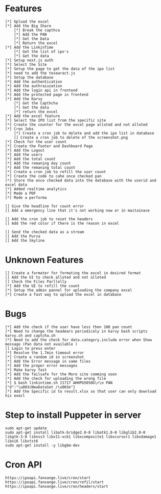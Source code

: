 #   Features
    [*] Upload the excel
    [*] Add the Big Share
        [*] Break the capthca
        [*] Add the PAN 
        [*] Get the Data 
        [*] Return the excel
    [*] Add the LinkinTime
        [*] Get the list of ipo's
        [*] Get the data
    [*] Setup next.js auth
    [*] Select the Site
    [*] Setup the page to get the data of the ipo list 
    [*] need to add the tesearact.js
    [*] Setup the database
    [*] Add the authentication
    [*] Add the authraiuzation
    [*] Add the login api in frontend
    [*] Add the protected page in frontend
    [*] Add the Karvy
        [*] Get the Capthcha
        [*] Get the data
        [*] return the excel
    [*] Add the excel feature
    [*] Select the IPO list from the specific site
    [*] Create the counter for the excel page alloted and not alloted
    [*] Cron Jobs
        [*] Create a cron job to delete and add the ipo list in database
        [] Create a cron job to delete of the screenshot.png
    [*] Check for the user count
    [*] Create the Footer and Dashboard Page
    [*] Add the Logout
    [*] Add the users 
    [*] Add the total count
    [*] Add the remaning day count
    [*] Add the remaning total count
    [*] Create a cron job to refill the user count
    [*] Create the code to cahe once checked pan
    [*] Store the once checked data into the database with the userid and excel data
    [*] Added realtime analytics 
    [*] Made a PDF
    [*] Made a performa

    [] Give the headline for count error 
    [] Add a emergency line that it's not working now or in maitainace

    [] Add the cron job to reset the headers
    [] Add the red color if there is the reason in excel
    
    [] Send the checked data as a stream
    [] Add the Purva
    [] Add the Skyline


#   Unknown Features
    [] Create a formater for formating the excel in desired format
    [] Add the UI to check alloted and not alloted
    [] Check the Files Parllelly
    [*] Add the UI to refill the count
    [*] Setup the admin pannel for uploading the company excel
    [*] Create a fast way to upload the excel in database

#   Bugs
    [*] Add the check if the user have less then 100 pan count 
    [*] Need to change the headears periodicaly in karvy bash scripts karvy.sh and captcha.sh
    [*] Need to add the check for data.category.include error when Show message (Pan data not available )
    [] Login to press enter 
    [*] Resolve the 1.7min timeout error
    [*] Create a random id in screenshot
    [*] Add the Error message in same files
    [*] Add the proper error messages
    [*] Make karvy fast
    [*] Add the failsafe for the More site comming soon
    [*] Add the check for uploading the wrong file 
    [*] $ bash linkintime.sh 11717 AHHPG5050G\r\n PAN {"d":"\u003cNewDataSet /\u003e"}
    [*] Add the Specific id to result.xlsx so that user can only download his execl


#   Step to install Puppeter in server
    sudo apt-get update
    sudo apt-get install libatk-bridge2.0-0 libatk1.0-0 libglib2.0-0 libgtk-3-0 libnss3 libx11-xcb1 libxcomposite1 libxcursor1 libxdamage1 libxi6 libxtst6
    sudo apt-get install -y libgbm-dev

#   Cron API
    https://ipoapi.fanxange.live/cron/start
    https://ipoapi.fanxange.live/cron/refil/start
    https://ipoapi.fanxange.live/cron/headers/start
    